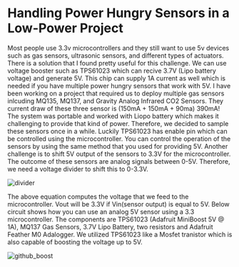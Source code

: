 # Handling Power Hungry Sensors in a Low-Power Project
Most people use 3.3v microcontrollers and they still want to use 5v devices such as gas sensors, ultrasonic sensors, and different types of actuators. There is a solution that I found pretty useful for this challenge. We can use voltage booster such as TPS61023 which can recive 3.7V (Lipo battery voltage) and generate 5V. This chip can supply 1A current as well which is needed if you have multiple power hungry sensors that work with 5V. I have been working on a project that required us to deploy multiple gas sensors inlcuding MQ135, MQ137, and Gravity Analog Infrared CO2 Sensors. They current draw of these three sensor is (150mA + 150mA + 90ma) 390mA! The system  was portable and worked with Liopo battery which makes it challenging to provide that kind of power. Therefore, we decided to sample these sensors once in a while. Luckily TPS61023 has enable pin which can be controlled using the microcontroller. You can control the operation of the sensors by using the same method that you used for providing 5V.
Another challenge is to shift 5V output of the sensors to 3.3V for the microcontroller. The outcome of these sensors are analog signals between 0-5V. Therefore, we need a voltage divider to shift this to 0-3.3V. 

![divider](https://user-images.githubusercontent.com/45086751/125552094-addf8c34-e63d-4cb5-a948-1256d4dd0c2f.JPG)


The above equation computes the voltage that we feed to the microcontroller. Vout will be 3.3V if Vin(sensor output) is equal to 5V. Below circuit shows how you can use an analog 5V sensor using a 3.3 microcontroller. The components are TPS61023 (Adafruit MiniBoost 5V @ 1A), MQ137 Gas Sensors, 3.7V Lipo Battery, two resistors and Adafruit Feather M0 Adalogger. We utilized TPS61023 like a Mosfet tranistor which is also capable of boosting the voltage up to 5V.

![github_boost](https://user-images.githubusercontent.com/45086751/125550456-313f0950-1ec4-45cb-9d31-1a96616b366c.jpg)




